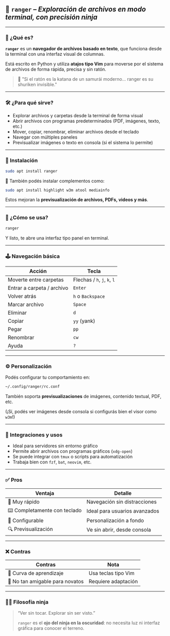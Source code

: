 ## 🐍 `ranger` – *Exploración de archivos en modo terminal, con precisión ninja*

---

### 🧩 ¿Qué es?

**`ranger`** es un **navegador de archivos basado en texto**, que funciona desde la terminal con una interfaz visual de columnas.

Está escrito en Python y utiliza **atajos tipo Vim** para moverse por el sistema de archivos de forma rápida, precisa y sin ratón.

> 🧠 "Si el ratón es la katana de un samurái moderno... ranger es su shuriken invisible."
> 

---

### 🛠️ ¿Para qué sirve?

- Explorar archivos y carpetas desde la terminal de forma visual
- Abrir archivos con programas predeterminados (PDF, imágenes, texto, etc.)
- Mover, copiar, renombrar, eliminar archivos desde el teclado
- Navegar con múltiples paneles
- Previsualizar imágenes o texto en consola (si el sistema lo permite)

---

### 🧪 Instalación

```bash
sudo apt install ranger
```

🔸 También podés instalar complementos como:

```bash
sudo apt install highlight w3m atool mediainfo
```

Estos mejoran la **previsualización de archivos, PDFs, videos y más**.

---

### 🚀 ¿Cómo se usa?

```bash
ranger
```

Y listo, te abre una interfaz tipo panel en terminal.

---

### 🕹️ Navegación básica

| Acción | Tecla |
| --- | --- |
| Moverte entre carpetas | Flechas / `h`, `j`, `k`, `l` |
| Entrar a carpeta / archivo | `Enter` |
| Volver atrás | `h` o `Backspace` |
| Marcar archivo | `Space` |
| Eliminar | `d` |
| Copiar | `yy` (yank) |
| Pegar | `pp` |
| Renombrar | `cw` |
| Ayuda | `?` |

---

### ⚙️ Personalización

Podés configurar tu comportamiento en:

```bash
~/.config/ranger/rc.conf
```

También soporta **previsualizaciones** de imágenes, contenido textual, PDF, etc.

(¡Sí, podés ver imágenes desde consola si configurás bien el visor como `w3m`!)

---

### 🔗 Integraciones y usos

- Ideal para servidores sin entorno gráfico
- Permite abrir archivos con programas gráficos (`xdg-open`)
- Se puede integrar con `tmux` o scripts para automatización
- Trabaja bien con `fzf`, `bat`, `neovim`, etc.

---

### ✅ Pros

| Ventaja | Detalle |
| --- | --- |
| 🎯 Muy rápido | Navegación sin distracciones |
| ⌨️ Completamente con teclado | Ideal para usuarios avanzados |
| 🧩 Configurable | Personalización a fondo |
| 🔍 Previsualización | Ve sin abrir, desde consola |

---

### ❌ Contras

| Contras | Nota |
| --- | --- |
| 🧠 Curva de aprendizaje | Usa teclas tipo Vim |
| 🎨 No tan amigable para novatos | Requiere adaptación |

---

### 🧙‍♂️ Filosofía ninja

> “Ver sin tocar. Explorar sin ser visto.”
> 
> 
> `ranger` es el **ojo del ninja en la oscuridad**: no necesita luz ni interfaz gráfica para conocer el terreno.
>

